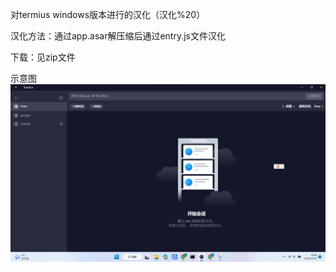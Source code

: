 对termius windows版本进行的汉化（汉化%20）

汉化方法：通过app.asar解压缩后通过entry.js文件汉化

下载：见zip文件

示意图
![Image text](https://github.com/GS4444/termiushanhua/raw/main/img-folder/%E5%B1%8F%E5%B9%95%E6%88%AA%E5%9B%BE%202022-12-30%20160837.png)
